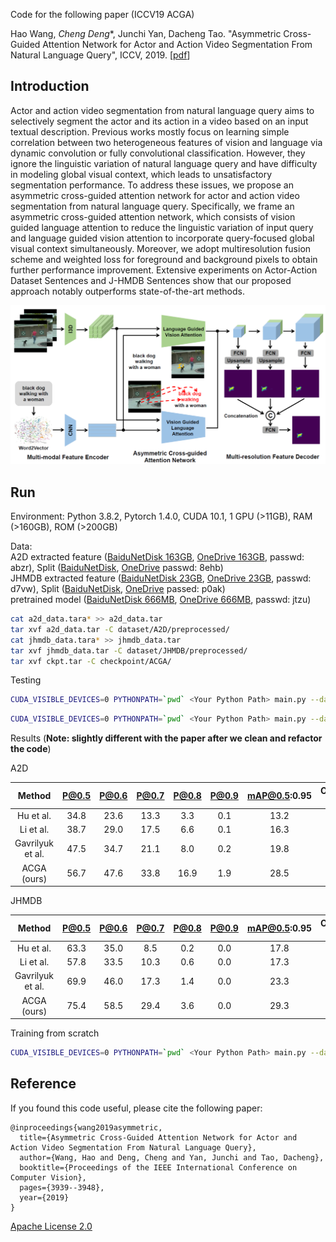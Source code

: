 Code for the following paper (ICCV19 ACGA)

Hao Wang, *Cheng Deng**, Junchi Yan, Dacheng Tao. 
"Asymmetric Cross-Guided Attention Network for Actor and Action Video Segmentation From Natural Language Query", 
ICCV, 2019. [[pdf](upload/acga.pdf)]

## Introduction
Actor and action video segmentation from natural language query aims to selectively segment the actor and its
action in a video based on an input textual description. Previous works mostly focus on learning simple correlation between
two heterogeneous features of vision and language via dynamic convolution or fully convolutional classification.
However, they ignore the linguistic variation of natural language query and have difficulty in modeling global
visual context, which leads to unsatisfactory segmentation performance. To address these issues, we propose an asymmetric
cross-guided attention network for actor and action video segmentation from natural language query. Specifically,
we frame an asymmetric cross-guided attention network, which consists of vision guided language attention to
reduce the linguistic variation of input query and language guided vision attention to incorporate query-focused global
visual context simultaneously. Moreover, we adopt multiresolution fusion scheme and weighted loss for foreground
and background pixels to obtain further performance improvement. Extensive experiments on Actor-Action Dataset
Sentences and J-HMDB Sentences show that our proposed approach notably outperforms state-of-the-art methods.

![image](upload/framework.png)  

## Run
Environment: Python 3.8.2, Pytorch 1.4.0, CUDA 10.1, 1 GPU (>11GB), RAM (>160GB), ROM (>200GB)

Data:  
A2D extracted feature ([BaiduNetDisk 163GB](https://pan.baidu.com/s/1WNfPp7t7YAO5MnSnaABTPQ), [OneDrive 163GB](https://stuxidianeducn-my.sharepoint.com/:f:/g/personal/hwang_3_stu_xidian_edu_cn/Ev56vhmmNqhHqwgJJeorcSABc-A95f3JHFR8_ZXYhjmw3Q?e=IIPZj4), passwd: abzr), Split ([BaiduNetDisk](https://pan.baidu.com/s/1-kAHSzWaHGvkb9vnbDelaA), [OneDrive](https://stuxidianeducn-my.sharepoint.com/:f:/g/personal/hwang_3_stu_xidian_edu_cn/EtdH0PVI_y5Hi1r2jChFZaIBF06C0oNyo9-uqVEMis3xlA?e=BRjvj4) passwd: 8ehb)     
JHMDB extracted feature ([BaiduNetDisk 23GB](https://pan.baidu.com/s/1C6_iXsKLcd-Fpa3-ZtZ9gg), [OneDrive 23GB](https://stuxidianeducn-my.sharepoint.com/:f:/g/personal/hwang_3_stu_xidian_edu_cn/EucY9-MpDkVAoXeu_obhGdIBUBw0bdVLPWbwgq9KMqUgOA?e=Eq9s9c), passwd: d7vw), Split ([BaiduNetDisk](https://pan.baidu.com/s/182paqmm01KDjVHobAtGwtw), [OneDrive](https://stuxidianeducn-my.sharepoint.com/:f:/g/personal/hwang_3_stu_xidian_edu_cn/EhEdxyFytXxNqXNzL7D3VT8BzU8_bx0eGmOymvqLciLoHA?e=qKRBgG) passed: p0ak)    
pretrained model ([BaiduNetDisk 666MB](https://pan.baidu.com/s/1rVMa3KxQapSR34sScgUEkg), [OneDrive 666MB](https://stuxidianeducn-my.sharepoint.com/:u:/g/personal/hwang_3_stu_xidian_edu_cn/ESxq4fMVUOtGoTAXp_RoYBQBgdNYicTyqH_M6MsNkFLtNQ?e=GlObU2), passwd: jtzu)
```bash
cat a2d_data.tara* >> a2d_data.tar
tar xvf a2d_data.tar -C dataset/A2D/preprocessed/
cat jhmdb_data.tara* >> jhmdb_data.tar
tar xvf jhmdb_data.tar -C dataset/JHMDB/preprocessed/
tar xvf ckpt.tar -C checkpoint/ACGA/
```

Testing
```bash
CUDA_VISIBLE_DEVICES=0 PYTHONPATH=`pwd` <Your Python Path> main.py --dataset A2D --testing
```
```bash
CUDA_VISIBLE_DEVICES=0 PYTHONPATH=`pwd` <Your Python Path> main.py --dataset JHMDB --testing
```
Results (**Note: slightly different with the paper after we clean and refactor the code**)

A2D

|    Method    |    P@0.5    |    P@0.6    |    P@0.7    |    P@0.8    |    P@0.9    |    mAP@0.5:0.95    |    Overall IoU    |    Mean IoU    |
|:-----------:|:-----------:|:-----------:|:-----------:|:-----------:|:-----------:|:-----------:|:-----------:|:-----------:|
| Hu et al.  |   34.8     |    23.6     |     13.3    |      3.3    |      0.1    |      13.2    |     47.4    |     35.0   |
| Li et al.  |   38.7     |    29.0     |     17.5    |      6.6    |      0.1    |      16.3    |     51.5    |     35.4   |
| Gavrilyuk et al.|   47.5     |    34.7     |     21.1    |      8.0    |      0.2    |      19.8    |     53.6    |     42.1   |
| ACGA (ours)  |   56.7     |    47.6     |     33.8    |      16.9    |      1.9    |      28.5    |     61.3    |     49.8   |


JHMDB

|    Method    |    P@0.5    |    P@0.6    |    P@0.7    |    P@0.8    |    P@0.9    |    mAP@0.5:0.95    |    Overall IoU    |    Mean IoU    |
|:-----------:|:-----------:|:-----------:|:-----------:|:-----------:|:-----------:|:-----------:|:-----------:|:-----------:|
| Hu et al.  |   63.3     |    35.0     |     8.5    |      0.2    |      0.0    |      17.8    |     54.6    |     52.8   |
| Li et al.  |   57.8     |    33.5     |     10.3    |      0.6    |      0.0    |      17.3    |     52.9    |     49.1  |
| Gavrilyuk et al.|   69.9     |    46.0     |     17.3    |      1.4    |      0.0    |      23.3    |     54.1    |     54.2   |
| ACGA (ours)  |   75.4     |    58.5     |     29.4    |      3.6    |      0.0    |      29.3    |     57.8    |     58.8   |



Training from scratch
```bash
CUDA_VISIBLE_DEVICES=0 PYTHONPATH=`pwd` <Your Python Path> main.py --dataset A2D
```


## Reference

If you found this code useful, please cite the following paper:

    @inproceedings{wang2019asymmetric,
      title={Asymmetric Cross-Guided Attention Network for Actor and Action Video Segmentation From Natural Language Query},
      author={Wang, Hao and Deng, Cheng and Yan, Junchi and Tao, Dacheng},
      booktitle={Proceedings of the IEEE International Conference on Computer Vision},
      pages={3939--3948},
      year={2019}
    }

[Apache License 2.0](http://www.apache.org/licenses/LICENSE-2.0)
